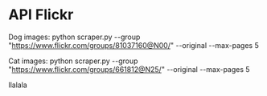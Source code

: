 # API Flickr

Dog images:
python scraper.py --group "https://www.flickr.com/groups/81037160@N00/" --original --max-pages 5

Cat images:
python scraper.py --group "https://www.flickr.com/groups/661812@N25/" --original --max-pages 5

llalala
